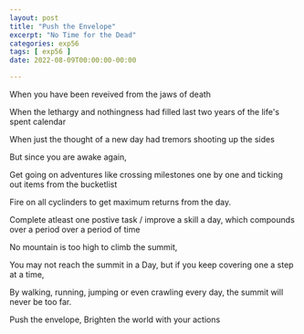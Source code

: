 ```yaml
---
layout: post
title: "Push the Envelope"
excerpt: "No Time for the Dead"
categories: exp56
tags: [ exp56 ]
date: 2022-08-09T00:00:00-00:00

---
```


When you have been reveived from the jaws of death

When the lethargy and nothingness had filled last two years of the life's spent calendar

When just the thought of a new day had tremors shooting up the sides

But since you are awake again,

Get going on adventures like crossing milestones one by one and ticking out items from the bucketlist

Fire on all cyclinders to get maximum returns from the day. 

Complete atleast one postive task / improve a skill a day, which compounds over a period over a period of time

No mountain is too high to climb the summit,

You may not reach the summit in a Day, but if you keep covering one a step at a time,

By walking, running, jumping or even crawling every day, the summit will never be too far.

Push the envelope, Brighten the world with your actions